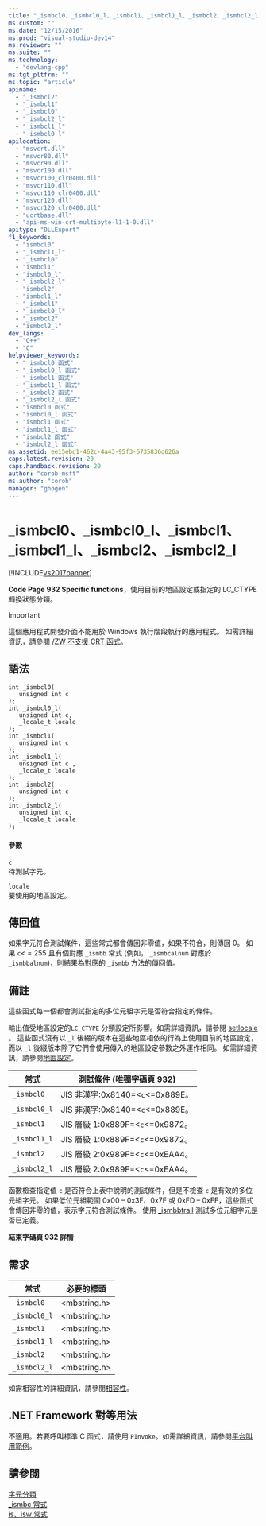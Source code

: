 ```yaml
---
title: "_ismbcl0、_ismbcl0_l、_ismbcl1、_ismbcl1_l、_ismbcl2、_ismbcl2_l | Microsoft Docs"
ms.custom: ""
ms.date: "12/15/2016"
ms.prod: "visual-studio-dev14"
ms.reviewer: ""
ms.suite: ""
ms.technology: 
  - "devlang-cpp"
ms.tgt_pltfrm: ""
ms.topic: "article"
apiname: 
  - "_ismbcl2"
  - "_ismbcl1"
  - "_ismbcl0"
  - "_ismbcl2_l"
  - "_ismbcl1_l"
  - "_ismbcl0_l"
apilocation: 
  - "msvcrt.dll"
  - "msvcr80.dll"
  - "msvcr90.dll"
  - "msvcr100.dll"
  - "msvcr100_clr0400.dll"
  - "msvcr110.dll"
  - "msvcr110_clr0400.dll"
  - "msvcr120.dll"
  - "msvcr120_clr0400.dll"
  - "ucrtbase.dll"
  - "api-ms-win-crt-multibyte-l1-1-0.dll"
apitype: "DLLExport"
f1_keywords: 
  - "ismbcl0"
  - "_ismbcl1_l"
  - "_ismbcl0"
  - "ismbcl1"
  - "ismbcl0_l"
  - "_ismbcl2_l"
  - "ismbcl2"
  - "ismbcl1_l"
  - "_ismbcl1"
  - "_ismbcl0_l"
  - "_ismbcl2"
  - "ismbcl2_l"
dev_langs: 
  - "C++"
  - "C"
helpviewer_keywords: 
  - "_ismbcl0 函式"
  - "_ismbcl0_l 函式"
  - "_ismbcl1 函式"
  - "_ismbcl1_l 函式"
  - "_ismbcl2 函式"
  - "_ismbcl2_l 函式"
  - "ismbcl0 函式"
  - "ismbcl0_l 函式"
  - "ismbcl1 函式"
  - "ismbcl1_l 函式"
  - "ismbcl2 函式"
  - "ismbcl2_l 函式"
ms.assetid: ee15ebd1-462c-4a43-95f3-6735836d626a
caps.latest.revision: 20
caps.handback.revision: 20
author: "corob-msft"
ms.author: "corob"
manager: "ghogen"
---
```

# _ismbcl0、_ismbcl0_l、_ismbcl1、_ismbcl1_l、_ismbcl2、_ismbcl2_l
[!INCLUDE[vs2017banner](../../assembler/inline/includes/vs2017banner.md)]

**Code Page 932 Specific functions**，使用目前的地區設定或指定的 LC\_CTYPE 轉換狀態分類。  
  
> [!IMPORTANT]
>  這個應用程式開發介面不能用於 Windows 執行階段執行的應用程式。  如需詳細資訊，請參閱 [\/ZW 不支援 CRT 函式](http://msdn.microsoft.com/library/windows/apps/jj606124.aspx)。  
  
## 語法  
  
```  
int _ismbcl0(  
   unsigned int c   
);  
int _ismbcl0_l(  
   unsigned int c,  
   _locale_t locale  
);  
int _ismbcl1(  
   unsigned int c   
);  
int _ismbcl1_l(  
   unsigned int c ,  
   _locale_t locale  
);  
int _ismbcl2(  
   unsigned int c   
);  
int _ismbcl2_l(  
   unsigned int c,  
   _locale_t locale  
);  
```  
  
#### 參數  
 `c`  
 待測試字元。  
  
 `locale`  
 要使用的地區設定。  
  
## 傳回值  
 如果字元符合測試條件，這些常式都會傳回非零值，如果不符合，則傳回 0。  如果 `c`\< \= 255 且有個對應 `_ismbb`  常式 \(例如， `_ismbcalnum`  對應於 `_ismbbalnum`\)，則結果為對應的 `_ismbb` 方法的傳回值。  
  
## 備註  
 這些函式每一個都會測試指定的多位元組字元是否符合指定的條件。  
  
 輸出值受地區設定的`LC_CTYPE` 分類設定所影響。如需詳細資訊，請參閱 [setlocale](../../c-runtime-library/reference/setlocale-wsetlocale.md) 。  這些函式沒有以 `_l` 後綴的版本在這些地區相依的行為上使用目前的地區設定，而以 `_l` 後綴版本除了它們會使用傳入的地區設定參數之外運作相同。  如需詳細資訊，請參閱[地區設定](../../c-runtime-library/locale.md)。  
  
|常式|測試條件 \(唯獨字碼頁 932\)|  
|--------|------------------------|  
|`_ismbcl0`|JIS 非漢字:0x8140\=\<`c`\<\=0x889E。|  
|`_ismbcl0_l`|JIS 非漢字:0x8140\=\<`c`\<\=0x889E。|  
|`_ismbcl1`|JIS 層級 1:0x889F\=\<`c`\<\=0x9872。|  
|`_ismbcl1_l`|JIS 層級 1:0x889F\=\<`c`\<\=0x9872。|  
|`_ismbcl2`|JIS 層級 2:0x989F\=\<`c`\<\=0xEAA4。|  
|`_ismbcl2_l`|JIS 層級 2:0x989F\=\<`c`\<\=0xEAA4。|  
  
 函數檢查指定值 `c` 是否符合上表中說明的測試條件，但是不檢查 `c` 是有效的多位元組字元。  如果低位元組範圍 0x00 – 0x3F、0x7F 或 0xFD – 0xFF，這些函式會傳回非零的值，表示字元符合測試條件。  使用 [\_ismbbtrail](../../c-runtime-library/reference/ismbbtrail-ismbbtrail-l.md) 測試多位元組字元是否已定義。  
  
 **結束字碼頁 932 詳情**  
  
## 需求  
  
|常式|必要的標頭|  
|--------|-----------|  
|`_ismbcl0`|\<mbstring.h\>|  
|`_ismbcl0_l`|\<mbstring.h\>|  
|`_ismbcl1`|\<mbstring.h\>|  
|`_ismbcl1_l`|\<mbstring.h\>|  
|`_ismbcl2`|\<mbstring.h\>|  
|`_ismbcl2_l`|\<mbstring.h\>|  
  
 如需相容性的詳細資訊，請參閱[相容性](../../c-runtime-library/compatibility.md)。  
  
## .NET Framework 對等用法  
 不適用。若要呼叫標準 C 函式，請使用 `PInvoke`。如需詳細資訊，請參閱[平台叫用範例](../Topic/Platform%20Invoke%20Examples.md)。  
  
## 請參閱  
 [字元分類](../../c-runtime-library/character-classification.md)   
 [\_ismbc 常式](../../c-runtime-library/ismbc-routines.md)   
 [is、isw 常式](../../c-runtime-library/is-isw-routines.md)